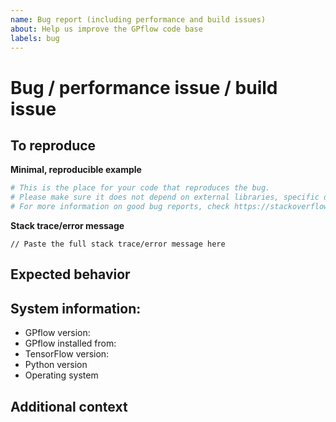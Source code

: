 ```yaml
---
name: Bug report (including performance and build issues)
about: Help us improve the GPflow code base
labels: bug
---
```


<!-- Lines like this are comments and will be invisible -->

# Bug / performance issue / build issue

<!-- A clear and concise description of what the bug is. -->

## To reproduce

**Minimal, reproducible example**
<!-- We need to be able to reproduce the bug by simply copy&pasting your code -->
```python
# This is the place for your code that reproduces the bug.
# Please make sure it does not depend on external libraries, specific datasets, etc., and the smaller, the better :)
# For more information on good bug reports, check https://stackoverflow.com/help/minimal-reproducible-example
```

**Stack trace/error message**
```
// Paste the full stack trace/error message here
```

## Expected behavior

<!-- A clear and concise description of what you expected to happen. -->

## System information:

* GPflow version: <!-- run `import gpflow; print(gpflow.__version__)` inside python -->
* GPflow installed from: <!-- e.g. with "pip install gpflow" or from a GitHub clone on the develop branch; if working from a git clone, please include the git commit (SHA hash): run `git rev-parse HEAD` on the command line -->
* TensorFlow version: <!-- run `import tensorflow; print(tensorflow.__version__)` inside python -->
* Python version
* Operating system

## Additional context

<!-- Add any other context about the problem here. -->
